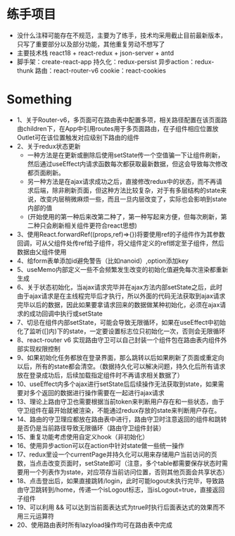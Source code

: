 # 练手项目
* 没什么注释可能存在不规范，主要为了练手，技术均采用截止目前最新版本，只写了重要部分以及部分功能，其他重复劳动不想写了
* 主要技术栈 react18 + react-redux + json-server + antd
* 脚手架：create-react-app 持久化：redux-persist 异步action：redux-thunk 路由：react-router-v6 cookie：react-cookies

# Something
* 1、关于Router-v6，多页面可在路由表中配置多项，相关路径配置在该页面路由children下，在App中引用routes用于多页面路由，在子组件相应位置放Outlet可在该位置触发对应级别下路由的组件
* 2、关于redux状态更新
    * 一种方法是在更新或删除后使用setState传一个空值骗一下让组件刷新， 然后通过useEffect内请求函数每次都获取最新数据，但这会导致每次修改都页面刷新。
    * 另一种方法是在ajax请求成功之后，直接修改redux中的状态，而不再请求后端，除非刷新页面，但这种方法比较复杂，对于有多层结构的state来说，改变内层稍微麻烦一些，而且一旦内层改变了，实际也会影响到state内部的值
    * (开始使用的第一种后来改第二种了，第一种写起来方便，但每次刷新，第二种只会刷新相关组件更符合react思想)
* 3、使用React.forwardRef((props,ref)=>{})将要使用ref的子组件作为其参数回调，可从父组件处传ref给子组件，将父组件定义的ref绑定至子组件，然后数据由父组件使用
* 4、给form表单添加id避免警告（比如nanoid）,option添加key
* 5、useMemo内部定义一些不会频繁发生改变的初始化值避免每次渲染都重新生成
* 6、关于状态初始化，当ajax请求完毕并在ajax方法内部setState之后，此时由于ajax请求是在主线程完毕后才执行，所以外面的代码无法获取到ajax请求完毕以后的数据，因此如果要拿请求回来的数据做某种初始化，必须在ajax请求的成功回调中执行或setState
* 7、切忌在组件内部setState，可能会导致无限循环，如果在useEffect中初始化了监听([]内)下的state，一定要设置标志位只初始化一次，否则会无限循环
* 8、react-router v6 实现路由守卫可以自己封装一个组件包在路由表内组件外部实现权限控制
* 9、如果初始化任务都放在登录界面，那么跳转以后如果刷新了页面或重定向以后，所有的state都会清空。（数据持久化可以解决问题，持久化后所有请求放在登录成功后，后续加载指定组件时不再请求相关数据了）
* 10、useEffect内多个ajax进行setState后后续操作无法获取到state，如果需要对多个返回的数据进行操作需要在一起进行ajax请求
* 13、理论上路由守卫也需要根据当前token来判断用户存在和一些状态，由于守卫组件在最开始就被渲染，不能通过redux存放的state来判断用户存在。
* 14、路由的守卫理应都放在路由表中进行，路由守卫时注意返回的组件和跳转是否仍是当前路径导致无限循环（路由守卫组件封装）
* 15、重复功能考虑使用自定义hook（非初始化）
* 16、使用异步action可以在action中针对state做一些统一操作
* 17、redux里设一个currentPage并持久化可以用来存储用户当前访问的页数，当点击改变页面时，setState即可（注意，多个table都需要保存状态时需要用一个列表作为state，对应项存当前访问位置，否则其他页面会共享状态）
* 18、点击登出后，如果直接跳转/login，此时可能logout未执行完毕，导致路由守卫跳转到/home，传递一个isLogout标志，当isLogout=true，直接返回子组件
* 19、可以利用 && 可以达到当前面表达式为true时执行后面表达式的效果而不用三元运算符
* 20、使用路由表时所有lazyload操作均可在路由表中完成
